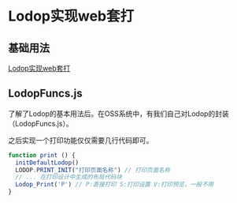 # Lodop实现web套打

## 基础用法

[Lodop实现web套打](https://www.cnblogs.com/zh719588366/p/5058775.html)

## LodopFuncs.js

了解了Lodop的基本用法后。在OSS系统中，有我们自己对Lodop的封装（LodopFuncs.js）。

之后实现一个打印功能仅仅需要几行代码即可。
```javascript
function print () {
  initDefaultLodop()
  LODOP.PRINT_INIT("打印页面名称") // 打印页面名称
  // ... 在打印设计中生成的布局代码块
  Lodop_Print('P') // P:直接打印 S:打印设置 V:打印预览，一般不用
}
```

